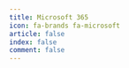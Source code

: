 ```yaml
---
title: Microsoft 365
icon: fa-brands fa-microsoft
article: false
index: false
comment: false
---
```


<Catalog />
